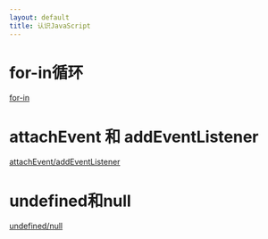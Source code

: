 ```yaml
---
layout: default
title: 认识JavaScript
---
```


# for-in循环

[for-in](http://www.nowamagic.net/librarys/veda/detail/1625)

# attachEvent 和 addEventListener

[attachEvent/addEventListener](http://blog.163.com/wangzhengquan85@126/blog/static/36082995201011812341235/)

# undefined和null

[undefined/null](http://www.jb51.net/article/24959.htm)